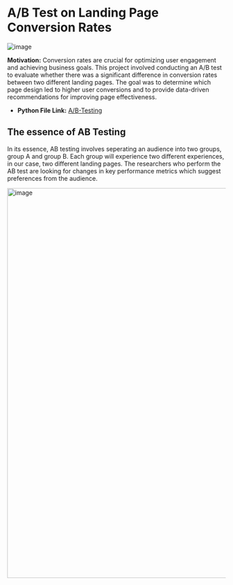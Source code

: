 # **A/B Test on Landing Page Conversion Rates**

![image](https://github.com/user-attachments/assets/940b1284-614f-4181-9c8f-6e4057e8723d)

**Motivation:** Conversion rates are crucial for optimizing user engagement and achieving business goals. 
This project involved conducting an A/B test to evaluate whether there was a significant difference in conversion rates between 
two different landing pages. The goal was to determine which page design led to higher user conversions and to provide data-driven 
recommendations for improving page effectiveness.

- **Python File Link:**
  [A/B-Testing](https://github.com/Tris123FC/Portfolio/blob/main/3_ab_test/ab-testing-new-page-conversion.ipynb)

## **The essence of AB Testing**

In its essence, AB testing involves seperating an audience into two groups, group A and group B. Each group will experience two different experiences, in our case, two different landing pages.
The researchers who perform the AB test are looking for changes in key performance metrics which suggest preferences from the audience.

<img width="900" alt="image" src="https://github.com/user-attachments/assets/0ec4966c-0448-49b3-91fe-4f8d8d87fb6d">

